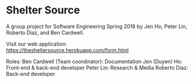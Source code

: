 # Shelter Source 

A group project for Software Engineering Spring 2018 by Jen Ho, Peter Lin, Roberto Diaz, and Ben Cardwell. 

Visit our web application: https://thesheltersource.herokuapp.com/form.html

Roles:
Ben Cardwell (Team coordinator): Documentation
Jen (Duyen) Ho: Front-end & back-end developer 
Peter Lin: Research & Media 
Roberto Diaz: Back-end developer 
